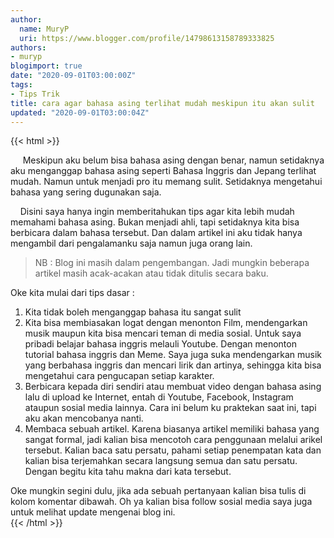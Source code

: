 ```yaml
---
author:
  name: MuryP
  uri: https://www.blogger.com/profile/14798613158789333825
authors:
- muryp
blogimport: true
date: "2020-09-01T03:00:00Z"
tags:
- Tips Trik
title: cara agar bahasa asing terlihat mudah meskipun itu akan sulit
updated: "2020-09-01T03:00:04Z"
---
```


 {{< html >}} 
<p><span>&nbsp;&nbsp; &nbsp;</span>&nbsp;Meskipun aku belum bisa bahasa asing dengan benar, namun setidaknya aku menganggap bahasa asing seperti Bahasa Inggris dan Jepang terlihat mudah. Namun untuk menjadi pro itu memang sulit. Setidaknya mengetahui bahasa yang sering dugunakan saja.</p><p><span>&nbsp; &nbsp; Disini saya hanya ingin memberitahukan tips agar kita lebih mudah memahami bahasa asing. Bukan menjadi ahli, tapi setidaknya kita bisa berbicara dalam bahasa tersebut. Dan dalam artikel ini aku tidak hanya mengambil dari pengalamanku saja namun juga orang lain.&nbsp;</span></p><blockquote><p>NB : Blog ini masih dalam pengembangan. Jadi mungkin beberapa artikel masih acak-acakan atau tidak ditulis secara baku.</p></blockquote><p>Oke kita mulai dari tips dasar :</p><p></p><ol style="text-align: left;"><li><span><span>Kita tidak boleh menganggap bahasa itu sangat sulit</span></span></li><li><span><span>Kita bisa membiasakan logat dengan menonton Film, mendengarkan musik maupun kita bisa mencari teman di media sosial. Untuk saya pribadi belajar bahasa inggris melauli Youtube. Dengan menonton tutorial bahasa inggris dan Meme. Saya juga suka mendengarkan musik yang berbahasa inggris dan mencari lirik dan artinya, sehingga kita bisa mengetahui cara pengucapan setiap karakter.&nbsp;</span></span></li><li><span><span>Berbicara kepada diri sendiri atau membuat video dengan bahasa asing lalu di upload ke Internet, entah di Youtube, Facebook, Instagram ataupun sosial media lainnya. Cara ini belum ku praktekan saat ini, tapi aku akan mencobanya nanti.</span></span></li><li>Membaca sebuah artikel. Karena biasanya artikel memiliki bahasa yang sangat formal, jadi kalian bisa mencotoh cara penggunaan melalui arikel tersebut. Kalian baca satu persatu, pahami setiap penempatan kata dan kalian bisa terjemahkan secara langsung semua dan satu persatu. Dengan begitu kita tahu makna dari kata tersebut.</li></ol><div>Oke mungkin segini dulu, jika ada sebuah pertanyaan kalian bisa tulis di kolom komentar dibawah. Oh ya kalian bisa follow sosial media saya juga untuk melihat update mengenai blog ini.</div>
{{< /html >}}
